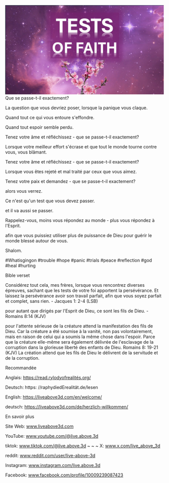 ![Video cover image](../cover.jpeg)
Que se passe-t-il exactement?

La question que vous devriez poser, lorsque la panique vous claque.

Quand tout ce qui vous entoure s'effondre.

Quand tout espoir semble perdu.

Tenez votre âme et réfléchissez - que se passe-t-il exactement?

Lorsque votre meilleur effort s'écrase et que tout le monde tourne contre vous, vous blâmant.

Tenez votre âme et réfléchissez - que se passe-t-il exactement?

Lorsque vous êtes rejeté et mal traité par ceux que vous aimez.

Tenez votre paix et demandez - que se passe-t-il exactement?

alors vous verrez.

Ce n'est qu'un test que vous devez passer.

et il va aussi se passer.

Rappelez-vous, moins vous répondez au monde - plus vous répondez à l'Esprit.

afin que vous puissiez utiliser plus de puissance de Dieu pour guérir le monde blessé autour de vous.

Shalom.


#Whatisgingon #trouble #hope #panic #trials #peace #reflection #god #heal #hurting


Bible verset

Considérez tout cela, mes frères, lorsque vous rencontrez diverses épreuves, sachant que les tests de votre foi apportent la persévérance. Et laissez la persévérance avoir son travail parfait, afin que vous soyez parfait et complet, sans rien. - Jacques 1: 2-4 (LSB)

pour autant que dirigés par l'Esprit de Dieu, ce sont les fils de Dieu. - Romains 8:14 (KJV)

pour l'attente sérieuse de la créature attend la manifestation des fils de Dieu. Car la créature a été soumise à la vanité, non pas volontairement, mais en raison de celui qui a soumis la même chose dans l'espoir. Parce que la créature elle-même sera également délivrée de l'esclavage de la corruption dans la glorieuse liberté des enfants de Dieu. Romains 8: 19-21 (KJV)
La création attend que les fils de Dieu le délivrent de la servitude et de la corruption.


Recommandée

Anglais: https://read.rylodyofrealités.org/

Deutsch: https: //raphydiedErealität.de/lesen

English: https://liveabove3d.com/en/welcome/

deutsch: https://liveabove3d.com/de/herzlich-willkommen/


En savoir plus

Site Web: www.liveabove3d.com

YouTube: www.youtube.com/@live.above.3d

tiktok: www.tiktok.com/@live.above.3d ~ ~ ~ X: www.x.com/live_above_3d

reddit: www.reddit.com/user/live-above-3d

Instagram: www.instagram.com/live.above.3d

Facebook: www.facebook.com/profile/10009239087423
